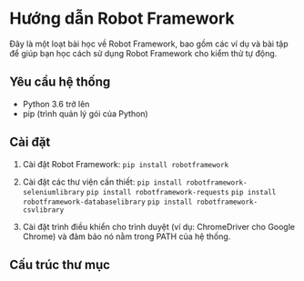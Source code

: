 # Hướng dẫn Robot Framework

Đây là một loạt bài học về Robot Framework, bao gồm các ví dụ và bài tập để giúp bạn học cách sử dụng Robot Framework cho kiểm thử tự động.

## Yêu cầu hệ thống

- Python 3.6 trở lên
- pip (trình quản lý gói của Python)

## Cài đặt

1. Cài đặt Robot Framework:
   ```pip install robotframework```

2. Cài đặt các thư viện cần thiết:
   ```pip install robotframework-seleniumlibrary```
   ```pip install robotframework-requests```
   ```pip install robotframework-databaselibrary```
   ```pip install robotframework-csvlibrary```

3. Cài đặt trình điều khiển cho trình duyệt (ví dụ: ChromeDriver cho Google Chrome) và đảm bảo nó nằm trong PATH của hệ thống.

## Cấu trúc thư mục